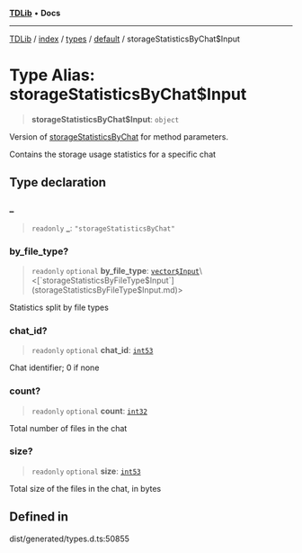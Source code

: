 [**TDLib**](../../../../../../README.md) • **Docs**

***

[TDLib](../../../../../../modules.md) / [index](../../../../../README.md) / [types](../../../README.md) / [default](../README.md) / storageStatisticsByChat$Input

# Type Alias: storageStatisticsByChat$Input

> **storageStatisticsByChat$Input**: `object`

Version of [storageStatisticsByChat](storageStatisticsByChat.md) for method parameters.

Contains the storage usage statistics for a specific chat

## Type declaration

### \_

> `readonly` **\_**: `"storageStatisticsByChat"`

### by\_file\_type?

> `readonly` `optional` **by\_file\_type**: [`vector$Input`](vector$Input.md)\<[`storageStatisticsByFileType$Input`](storageStatisticsByFileType$Input.md)\>

Statistics split by file types

### chat\_id?

> `readonly` `optional` **chat\_id**: [`int53`](int53.md)

Chat identifier; 0 if none

### count?

> `readonly` `optional` **count**: [`int32`](int32.md)

Total number of files in the chat

### size?

> `readonly` `optional` **size**: [`int53`](int53.md)

Total size of the files in the chat, in bytes

## Defined in

dist/generated/types.d.ts:50855
